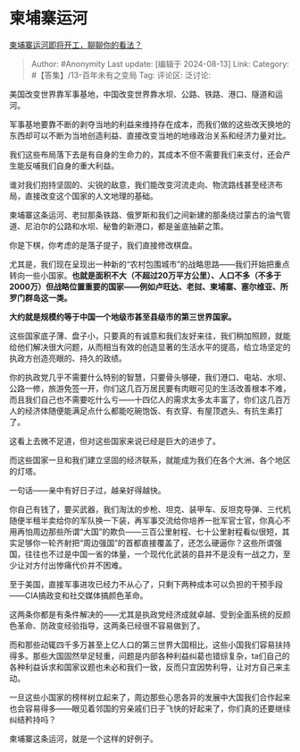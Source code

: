 # 柬埔寨运河
[柬埔寨运河即将开工，聊聊你的看法？](https://www.zhihu.com/question/656856390/answer/3592521338)

> Author: #Anonymity
> Last update: [编辑于 2024-08-13]
> Link:
> Category: #【答集】/13-百年未有之变局 
> Tag: 
> 评论区:
> 泛讨论:

美国改变世界靠军事基地，中国改变世界靠水坝、公路、铁路、港口、隧道和运河。

军事基地要靠不断的剥夺当地的利益来维持存在成本，而我们做的这些改天换地的东西却可以不断为当地创造利益、直接改变当地的地缘政治关系和经济力量对比。

我们这些布局落下去是有自身的生命力的，其成本不但不需要我们来支付，还会产生能反哺我们自身的重大利益。

谁对我们抱持坚固的、尖锐的敌意，我们能改变河流走向、物流路线甚至经济布局，直接改变这个国家的人文地理的基础。

柬埔寨这条运河、老挝那条铁路、俄罗斯和我们之间新建的那条绕过蒙古的油气管道、尼泊尔的公路和水坝、秘鲁的新港口，都是釜底抽薪之策。

你是下棋，你考虑的是落子提子，我们直接修改棋盘。

尤其是，我们现在呈现出一种新的“农村包围城市”的战略思路——我们开始把重点转向一些小国家。**也就是面积不大（不超过20万平方公里）、人口不多（不多于2000万）但战略位置重要的国家——例如卢旺达、老挝、柬埔寨、塞尔维亚、所罗门群岛这一类。**

**大约就是规模约等于中国一个地级市甚至县级市的第三世界国家。**

这些国家底子薄、盘子小，只要真的有诚意和我们友好来往，我们稍加照顾，就能给他们解决很大问题，从而相当有效的创造显著的生活水平的提高，给立场坚定的执政方创造亮眼的、持久的政绩。

你的执政党几乎不需要什么特别的智慧，只要骨头够硬，我们港口、电站、水坝、公路一修，旅游免签一开，你们这几百万居民要有肉眼可见的生活改善根本不难，而且我们自己也不需要吃什么亏——十四亿人的需求太多太丰富了，你们这几百万人的经济体随便能满足点什么都能吃碗饱饭、有衣穿、有屋顶遮头、有抗生素打了。

这看上去微不足道，但对这些国家来说已经是巨大的进步了。

而这些国家一旦和我们建立坚固的经济联系，就能成为我们在各个大洲、各个地区的灯塔。

一句话——亲中有好日子过，越亲好得越快。

你自己有钱了，要买武器，我们淘汰的步枪、坦克、装甲车、反坦克导弹、三代机随便半租半卖给你的军队换一下装，再军事交流给你培养一批军官士官，你真心不用再怕周边那些所谓“大国”的欺负——三百公里射程、七十公里射程看似很短，其实足够你一轮齐射把“周边强国”的首都直接覆盖了，还怎么硬逼你？这些所谓强国，往往也不过是中国一省的体量，一个现代化武装的县并不是没有一战之力，至少让对方付出惨痛代价并不困难。

至于美国，直接军事进攻已经力不从心了，只剩下两种成本可以负担的干预手段——CIA搞政变和社交媒体搞颜色革命。

这两条你都是有条件解决的——尤其是执政党经济成就卓越、受到全面系统的反颜色革命、防政变经验指导，这两条已经很不容易做到了。

而和那些动辄四千多万甚至上亿人口的第三世界大国相比，这些小国我们容易扶持得多。那些大国固然举足轻重，问题是内部各种利益纠葛也错综复杂，ta们自己的各种利益诉求和国家议题也未必和我们一致，反而只宜因势利导，让对方自己来主动。

一旦这些小国家的榜样树立起来了，周边那些心思各异的发展中大国我们合作起来也会容易得多——眼见着邻国的穷亲戚们日子飞快的好起来了，你们真的还要继续纠结矜持吗？

柬埔寨这条运河，就是一个这样的好例子。